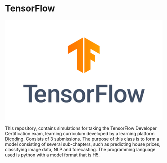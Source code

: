 # TensorFlow


![Logo](TensorFlow_logo.png)

This repository, contains simulations for taking the TensorFlow Developer Certification exam, learning curriculum developed by a learning platform [Dicoding](https://www.dicoding.com/academies/312/). Consists of 3 submissions. The purpose of this class is to form a model consisting of several sub-chapters, such as predicting house prices, classifying image data, NLP and forecasting. The programming language used is python with a model format that is H5.
